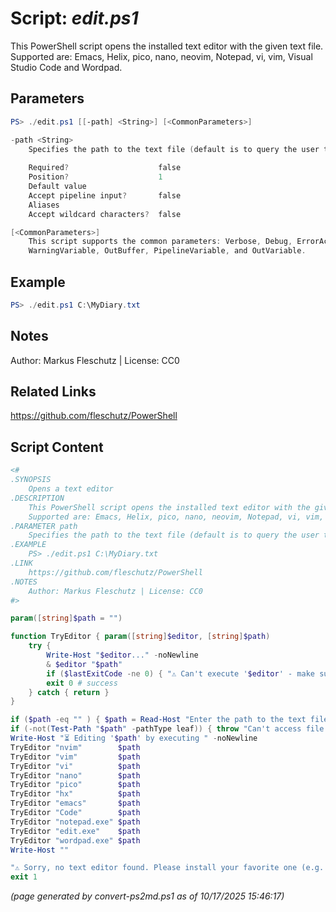 Script: *edit.ps1*
========================

This PowerShell script opens the installed text editor with the given text file.
Supported are: Emacs, Helix, pico, nano, neovim, Notepad, vi, vim, Visual Studio Code and Wordpad.

Parameters
----------
```powershell
PS> ./edit.ps1 [[-path] <String>] [<CommonParameters>]

-path <String>
    Specifies the path to the text file (default is to query the user to specify it)
    
    Required?                    false
    Position?                    1
    Default value                
    Accept pipeline input?       false
    Aliases                      
    Accept wildcard characters?  false

[<CommonParameters>]
    This script supports the common parameters: Verbose, Debug, ErrorAction, ErrorVariable, WarningAction, 
    WarningVariable, OutBuffer, PipelineVariable, and OutVariable.
```

Example
-------
```powershell
PS> ./edit.ps1 C:\MyDiary.txt

```

Notes
-----
Author: Markus Fleschutz | License: CC0

Related Links
-------------
https://github.com/fleschutz/PowerShell

Script Content
--------------
```powershell
<#
.SYNOPSIS
	Opens a text editor
.DESCRIPTION
	This PowerShell script opens the installed text editor with the given text file.
	Supported are: Emacs, Helix, pico, nano, neovim, Notepad, vi, vim, Visual Studio Code and Wordpad.
.PARAMETER path
	Specifies the path to the text file (default is to query the user to specify it)
.EXAMPLE
	PS> ./edit.ps1 C:\MyDiary.txt
.LINK
	https://github.com/fleschutz/PowerShell
.NOTES
	Author: Markus Fleschutz | License: CC0
#>

param([string]$path = "")

function TryEditor { param([string]$editor, [string]$path)
	try {
		Write-Host "$editor..." -noNewline
		& $editor "$path"
		if ($lastExitCode -ne 0) { "⚠️ Can't execute '$editor' - make sure it's installed and available"; exit 1 }
		exit 0 # success
	} catch { return }
}

if ($path -eq "" ) { $path = Read-Host "Enter the path to the text file" }
if (-not(Test-Path "$path" -pathType leaf)) { throw "Can't access file '$path'" }
Write-Host "⏳ Editing '$path' by executing " -noNewline
TryEditor "nvim"        $path
TryEditor "vim"         $path
TryEditor "vi"          $path
TryEditor "nano"        $path
TryEditor "pico"        $path
TryEditor "hx"          $path
TryEditor "emacs"       $path
TryEditor "Code"        $path
TryEditor "notepad.exe" $path
TryEditor "edit.exe"    $path
TryEditor "wordpad.exe" $path
Write-Host ""

"⚠️ Sorry, no text editor found. Please install your favorite one (e.g. by executing 'winget install helix.helix')."
exit 1
```

*(page generated by convert-ps2md.ps1 as of 10/17/2025 15:46:17)*
